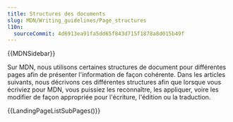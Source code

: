 ```yaml
---
title: Structures des documents
slug: MDN/Writing_guidelines/Page_structures
l10n:
  sourceCommit: 4d6913ea91fa5dd65f843d715f1878a8d015b49f
---
```

{{MDNSidebar}}

Sur MDN, nous utilisons certaines structures de document pour différentes pages afin de présenter l'information de façon cohérente. Dans les articles suivants, nous décrivons ces différentes structures afin que lorsque vous écriviez pour MDN, vous puissiez les reconnaître, les appliquer, voire les modifier de façon appropriée pour l'écriture, l'édition ou la traduction.

{{LandingPageListSubPages()}}

